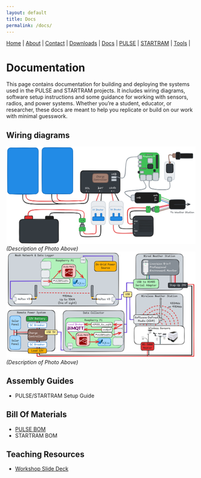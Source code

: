 ```yaml
---
layout: default
title: Docs
permalink: /docs/
---
```

<nav>
  <a href="{{ '/' | relative_url }}">Home</a> |
  <a href="{{ '/about/' | relative_url }}">About</a> |
  <a href="{{ '/contact/' | relative_url }}">Contact</a> |
  <a href="{{ '/downloads/' | relative_url }}">Downloads</a> |
  <a href="{{ '/docs/' | relative_url }}">Docs</a> |
  <a href="{{ '/pulse/' | relative_url }}">PULSE</a> |
  <a href="{{ '/startram/' | relative_url }}">STARTRAM</a> |
  <a href="{{ '/tools/' | relative_url }}">Tools</a> |
</nav>

# Documentation
This page contains documentation for building and deploying the systems used in the PULSE and STARTRAM projects. It includes wiring diagrams, software setup instructions and some guidance for working with sensors, radios, and power systems. Whether you’re a student, educator, or researcher, these docs are meant to help you replicate or build on our work with minimal guesswork.

## Wiring diagrams
![PULSEMAP](https://github.com/uaf-t3/pulse-startram/blob/main/assets/PULSEmap.png?raw=true)
*(Description of Photo Above)*
![OMNISEERCOMPONENTS](https://github.com/uaf-t3/pulse-startram/blob/main/assets/OMNISEER_components.png?raw=true)
*(Description of Photo Above)*

## Assembly Guides
- PULSE/STARTRAM Setup Guide


## Bill Of Materials
- [PULSE BOM](https://docs.google.com/spreadsheets/d/10uC5fZ4h2JDtwxPtUhvvF3GIogL7pprvKqrKfWEeraI/edit?usp=sharing)
- STARTRAM BOM


## Teaching Resources
- [Workshop Slide Deck](https://docs.google.com/presentation/d/1SaqSV5NGbhW8mlMzOuroytjIced-hquEMgIYkwTYrAI/edit?usp=sharing)